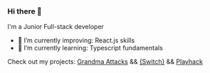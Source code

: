 ### Hi there 👋

I'm a Junior Full-stack developer

- 🔭 I’m currently improving: React.js skills
- 🌱 I’m currently learning: Typescript fundamentals

Check out my projects: [Grandma Attacks](https://miloliveira.github.io/Project_1_Game/)  &&  [{Switch}](https://project-fullstackapp.herokuapp.com/)  &&  [Playhack](https://playhack.netlify.app/)

